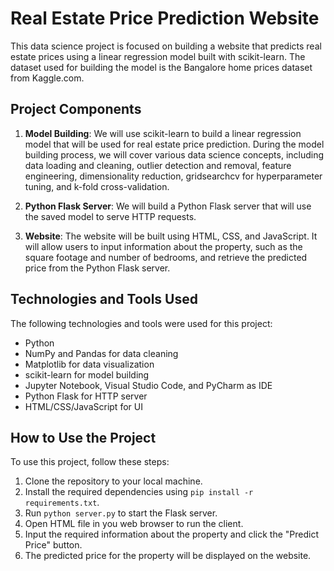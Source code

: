 Real Estate Price Prediction Website
====================================

This data science project is focused on building a website that predicts real estate prices using a linear regression model built with scikit-learn. The dataset used for building the model is the Bangalore home prices dataset from Kaggle.com.

Project Components
------------------

1.  **Model Building**: We will use scikit-learn to build a linear regression model that will be used for real estate price prediction. During the model building process, we will cover various data science concepts, including data loading and cleaning, outlier detection and removal, feature engineering, dimensionality reduction, gridsearchcv for hyperparameter tuning, and k-fold cross-validation.

2.  **Python Flask Server**: We will build a Python Flask server that will use the saved model to serve HTTP requests.

3.  **Website**: The website will be built using HTML, CSS, and JavaScript. It will allow users to input information about the property, such as the square footage and number of bedrooms, and retrieve the predicted price from the Python Flask server.

Technologies and Tools Used
---------------------------

The following technologies and tools were used for this project:

-   Python
-   NumPy and Pandas for data cleaning
-   Matplotlib for data visualization
-   scikit-learn for model building
-   Jupyter Notebook, Visual Studio Code, and PyCharm as IDE
-   Python Flask for HTTP server
-   HTML/CSS/JavaScript for UI

How to Use the Project
----------------------

To use this project, follow these steps:

1.  Clone the repository to your local machine.
2.  Install the required dependencies using `pip install -r requirements.txt`.
3.  Run `python server.py` to start the Flask server.
4.  Open HTML file in you web browser to run the client.
5.  Input the required information about the property and click the "Predict Price" button.
6.  The predicted price for the property will be displayed on the website.
